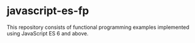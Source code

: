 # javascript-es-fp
This repository consists of functional programming examples implemented using JavaScript ES 6 and above.
